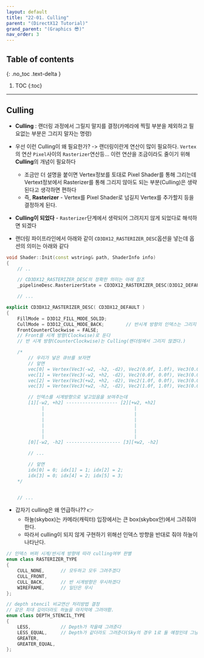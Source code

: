 ```yaml
---
layout: default
title: "22-01. Culling"
parent: "(DirectX12 Tutorial)"
grand_parent: "(Graphics 😎)"
nav_order: 3
---
```


## Table of contents
{: .no_toc .text-delta }

1. TOC
{:toc}

---

## Culling

* **Culling** : 랜더링 과정에서 그릴지 말지를 결정(카메라에 찍힐 부분을 제외하고 필요없는 부분은 그리지 말자는 명령)
* 우선 이런 Culling이 왜 필요한가? -> 랜더링이란게 연산이 많이 필요하다. `Vertex`의 연산 `Pixel`사이의 `Rasterizer`연산등… 이런 연산을 조금이라도 줄이기 위해 **Culling**의 개념이 필요하다
    * 조금만 더 설명을 붙이면 Vertex정보를 토대로 Pixel Shader를 통해 그리는데 Vertext정보에서 Rasterizer를 통해 그리지 않아도 되는 부분(Culling)은 생략된다고 생각하면 편하다
	* 즉, **Rasterizer** - Vertex를 Pixel Shader로 넘길지 Vertex를 추가할지 등을 결정하게 된다.
* **Culling이 되었다** - `Rasterizer`단계에서 생략되어 그려지지 않게 되었다로 해석하면 되겠다

* 랜더링 파이프라인에서 아래와 같이 `CD3DX12_RASTERIZER_DESC`옵션을 넣는데 옵션의 의미는 아래와 같다

```cpp
void Shader::Init(const wstring& path, ShaderInfo info)
{
	// ..

    // CD3DX12_RASTERIZER_DESC의 정확한 의미는 아래 참조
	_pipelineDesc.RasterizerState = CD3DX12_RASTERIZER_DESC(D3D12_DEFAULT);

	// ...
```

```cpp
explicit CD3DX12_RASTERIZER_DESC( CD3DX12_DEFAULT )
{
	FillMode = D3D12_FILL_MODE_SOLID;
	CullMode = D3D12_CULL_MODE_BACK;		// 반시계 방향의 인덱스는 그리지 않겠다
	FrontCounterClockwise = FALSE;
	// Front를 시계 방향(Clockwise)로 둔다
	// 반 시계 방향(CounterClockwise)는 Culling(랜더링에서 그리지 않겠다.)

    /*
        // 우리가 넣은 큐브를 보자면
        // 앞면
        vec[0] = Vertex(Vec3(-w2, -h2, -d2), Vec2(0.0f, 1.0f), Vec3(0.0f, 0.0f, -1.0f), Vec3(1.0f, 0.0f, 0.0f));
        vec[1] = Vertex(Vec3(-w2, +h2, -d2), Vec2(0.0f, 0.0f), Vec3(0.0f, 0.0f, -1.0f), Vec3(1.0f, 0.0f, 0.0f));
        vec[2] = Vertex(Vec3(+w2, +h2, -d2), Vec2(1.0f, 0.0f), Vec3(0.0f, 0.0f, -1.0f), Vec3(1.0f, 0.0f, 0.0f));
        vec[3] = Vertex(Vec3(+w2, -h2, -d2), Vec2(1.0f, 1.0f), Vec3(0.0f, 0.0f, -1.0f), Vec3(1.0f, 0.0f, 0.0f));

        // 인덱스를 시계방향으로 넣고있음을 보여주는데
        [1][-w2, +h2] ------------------- [2][+w2, +h2]
             |                                 |
             |                                 |
             |                                 |
             |                                 |
             |                                 |
             |                                 |
        [0][-w2, -h2] -------------------- [3][+w2, -h2]

        // ...

        // 앞면
        idx[0] = 0; idx[1] = 1; idx[2] = 2;
        idx[3] = 0; idx[4] = 2; idx[5] = 3;
    */


	// ...
```

* 갑자기 culling은 왜 언급하나?? 👉 
    * 하늘(skybox)는 카메라(캐릭터) 입장에서는 큰 box(skybox안)에서 그려줘야한다.
    * 따라서 culling이 되지 않게 구현하기 위해선 인덱스 방향을 반대로 줘야 하늘이 나타난다.

```cpp
// 인덱스 버퍼 시계/반시계 방향에 따라 culling여부 판별
enum class RASTERIZER_TYPE
{
	CULL_NONE,      // 모두하고 모두 그려주겠다
	CULL_FRONT,
	CULL_BACK,      // 반 시계방향은 무시하겠다
	WIREFRAME,      // 일단은 무시
};

// depth stencil 비교연산 처리방법 결정
// 같은 최대 깊이더라도 하늘을 마지막에 그려야함.
enum class DEPTH_STENCIL_TYPE
{
	LESS,           // Depth가 작을때 그려준다
	LESS_EQUAL,     // Depth가 같더라도 그려준다(Sky의 경우 1로 둘 예정인데 그냥 1로 두면 무시됨. 이 옵션을 넣어야함)
	GREATER,
	GREATER_EQUAL,
};
```